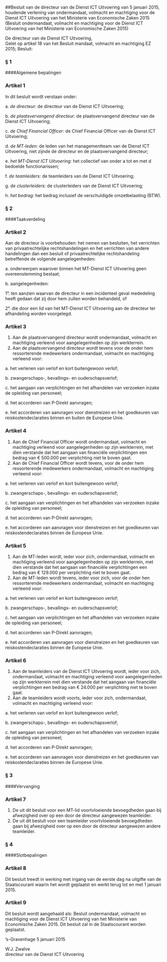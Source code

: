 <meta http-equiv='Content-Type' content='text/html; charset=utf-8' />

##Besluit van de directeur van de Dienst ICT Uitvoering van 5 januari 2015, houdende verlening van ondermandaat, volmacht en machtiging voor de Dienst ICT Uitvoering van het Ministerie van Economische Zaken 2015 (Besluit ondermandaat, volmacht en machtiging voor de Dienst ICT Uitvoering van het Ministerie van Economische Zaken 2015)

De directeur van de Dienst ICT Uitvoering,  
Gelet op artikel 18 van het Besluit mandaat, volmacht en machtiging EZ 2015;
Besluit:     
### §  1  

####Algemene bepalingen

### Artikel  1  

In dit besluit wordt verstaan onder: 

a.  *de directeur:* de directeur van de Dienst ICT Uitvoering;  

b.  *de plaatsvervangend directeur:* de plaatsvervangend directeur van de Dienst ICT Uitvoering;  

c.  *de Chief Financial Officer:* de Chief Financial Officer van de Dienst ICT Uitvoering;  

d.  *de MT-leden:* de leden van het managementteam van de Dienst ICT Uitvoering, niet zijnde de directeur en de plaatsvervangend directeur;  

e.  *het MT-Dienst ICT Uitvoering:* het collectief van onder a tot en met d bedoelde functionarissen;  

f.  *de teamleiders:* de teamleiders van de Dienst ICT Uitvoering;  

g.  *de clusterleiders:* de clusterleiders van de Dienst ICT Uitvoering;  

h.  *het bedrag:* het bedrag inclusief de verschuldigde omzetbelasting (BTW).   

### §  2  

####Taakverdeling

### Artikel  2  

Aan de directeur is voorbehouden: het nemen van besluiten, het verrichten van privaatrechtelijke rechtshandelingen en het verrichten van andere handelingen dan een besluit of privaatrechtelijke rechtshandeling betreffende de volgende aangelegenheden: 

a. onderwerpen waarover binnen het MT-Dienst ICT Uitvoering geen overeenstemming bestaat;  

b. aangelegenheden: 

1°. ten aanzien waarvan de directeur in een incidenteel geval mededeling heeft gedaan dat zij door hem zullen worden behandeld, of  

2°. die door een lid van het MT-Dienst ICT Uitvoering aan de directeur ter afhandeling worden voorgelegd.     

### Artikel  3  

1.  Aan de plaatsvervangend directeur wordt ondermandaat, volmacht en machtiging verleend voor aangelegenheden op zijn werkterrein.   
2.  Aan de plaatsvervangend directeur wordt tevens voor de onder hem ressorterende medewerkers ondermandaat, volmacht en machtiging verleend voor: 

a. het verlenen van verlof en kort buitengewoon verlof;  

b. zwangerschaps-, bevallings- en ouderschapsverlof;  

c. het aangaan van verplichtingen en het afhandelen van verzoeken inzake de opleiding van personeel;  

d. het accorderen van P-Direkt aanvragen;  

e. het accorderen van aanvragen voor dienstreizen en het goedkeuren van reiskostendeclaraties binnen en buiten de Europese Unie.    

### Artikel  4  

1.  Aan de Chief Financial Officer wordt ondermandaat, volmacht en machtiging verleend voor aangelegenheden op zijn werkterrein, met dien verstande dat het aangaan van financiële verplichtingen een bedrag van € 500.000 per verplichting niet te boven gaat.   
2.  Aan de Chief Financial Officer wordt tevens, voor de onder hem ressorterende medewerkers ondermandaat, volmacht en machtiging verleend voor: 

a. het verlenen van verlof en kort buitengewoon verlof;  

b. zwangerschaps-, bevallings- en ouderschapsverlof;  

c. het aangaan van verplichtingen en het afhandelen van verzoeken inzake de opleiding van personeel;  

d. het accorderen van P-Direkt aanvragen;  

e. het accorderen van aanvragen voor dienstreizen en het goedkeuren van reiskostendeclaraties binnen de Europese Unie.    

### Artikel  5  

1.  Aan de MT-leden wordt, ieder voor zich, ondermandaat, volmacht en machtiging verleend voor aangelegenheden op zijn werkterrein, met dien verstande dat het aangaan van financiële verplichtingen een bedrag van € 129.000 per verplichting niet te boven gaat.   
2.  Aan de MT-leden wordt tevens, ieder voor zich, voor de onder hen ressorterende medewerkers ondermandaat, volmacht en machtiging verleend voor: 

a. het verlenen van verlof en kort buitengewoon verlof;  

b. zwangerschaps-, bevallings- en ouderschapsverlof;  

c. het aangaan van verplichtingen en het afhandelen van verzoeken inzake de opleiding van personeel;  

d. het accorderen van P-Direkt aanvragen;  

e. het accorderen van aanvragen voor dienstreizen en het goedkeuren van reiskostendeclaraties binnen de Europese Unie.    

### Artikel  6  

1.  Aan de teamleiders van de Dienst ICT Uitvoering wordt, ieder voor zich, ondermandaat, volmacht en machtiging verleend voor aangelegenheden op zijn werkterrein met dien verstande dat het aangaan van financiële verplichtingen een bedrag van € 24.000 per verplichting niet te boven gaat.   
2.  Aan de teamleiders wordt voorts, ieder voor zich, ondermandaat, volmacht en machtiging verleend voor: 

a. het verlenen van verlof en kort buitengewoon verlof;  

b. zwangerschaps-, bevallings- en ouderschapsverlof;  

c. het aangaan van verplichtingen en het afhandelen van verzoeken inzake de opleiding van personeel;  

d. het accorderen van P-Direkt aanvragen;  

e. het accorderen van aanvragen voor dienstreizen en het goedkeuren van reiskostendeclaraties binnen de Europese Unie.    

### §  3  

####Vervanging

### Artikel  7  

1.  De uit dit besluit voor een MT-lid voortvloeiende bevoegdheden gaan bij afwezigheid over op een door de directeur aangewezen teamleider.   
2.  De uit dit besluit voor een teamleider voortvloeiende bevoegdheden gaan bij afwezigheid over op een door de directeur aangewezen andere teamleider.  

### §  4  

####Slotbepalingen

### Artikel  8  

Dit besluit treedt in werking met ingang van de eerste dag na uitgifte van de Staatscourant waarin het wordt geplaatst en werkt terug tot en met 1 januari 2015. 

### Artikel  9  

Dit besluit wordt aangehaald als: Besluit ondermandaat, volmacht en machtiging voor de Dienst ICT Uitvoering van het Ministerie van Economische Zaken 2015. 
Dit besluit zal in de Staatscourant worden geplaatst.   

’s-Gravenhage 
5 januari 2015   

W.J. Zwalve  
directeur van de Dienst ICT Uitvoering    
